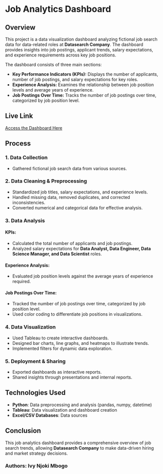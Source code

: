 # Job Analytics Dashboard

## Overview
This project is a data visualization dashboard analyzing fictional job search data for data-related roles at **Datasearch Company**. The dashboard provides insights into job postings, applicant trends, salary expectations, and experience requirements across key job positions.

The dashboard consists of three main sections:
- **Key Performance Indicators (KPIs):** Displays the number of applicants, number of job postings, and salary expectations for key roles.
- **Experience Analysis:** Examines the relationship between job position levels and average years of experience.
- **Job Postings Over Time:** Tracks the number of job postings over time, categorized by job position level.

## Live Link
[Access the Dashboard Here](https://public.tableau.com/app/profile/ivy.mbogo/viz/DataSearchJobAnalytics/JobAnalytics)

## Process
### 1. Data Collection
- Gathered fictional job search data from various sources.


### 2. Data Cleaning & Preprocessing
- Standardized job titles, salary expectations, and experience levels.
- Handled missing data, removed duplicates, and corrected inconsistencies.
- Converted numerical and categorical data for effective analysis.

### 3. Data Analysis
#### KPIs:
- Calculated the total number of applicants and job postings.
- Analyzed salary expectations for **Data Analyst, Data Engineer, Data Science Manager, and Data Scientist** roles.

#### Experience Analysis:
- Evaluated job position levels against the average years of experience required.

#### Job Postings Over Time:
- Tracked the number of job postings over time, categorized by job position level.
- Used color coding to differentiate job positions in visualizations.

### 4. Data Visualization
- Used Tableau to create interactive dashboards.
- Designed bar charts, line graphs, and heatmaps to illustrate trends.
- Implemented filters for dynamic data exploration.

### 5. Deployment & Sharing
- Exported dashboards as interactive reports.
- Shared insights through presentations and internal reports.

## Technologies Used
- **Python**: Data preprocessing and analysis (pandas, numpy, datetime)
- **Tableau**: Data visualization and dashboard creation
- **Excel/CSV Databases**: Data sources

## Conclusion
This job analytics dashboard provides a comprehensive overview of job search trends, allowing **Datasearch Company** to make data-driven hiring and market strategy decisions.

### Authors: Ivy Njoki Mbogo 

